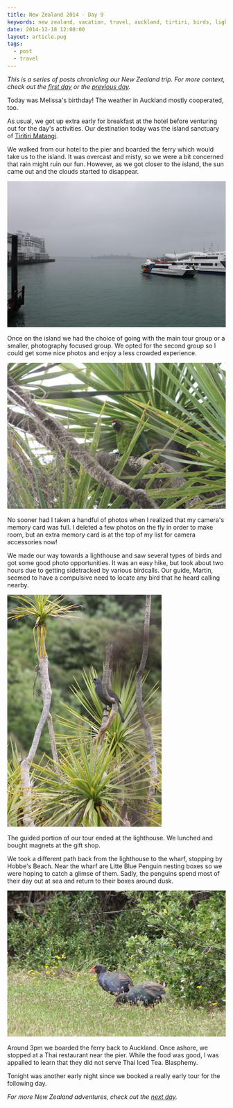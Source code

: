 ```yaml
---
title: New Zealand 2014 - Day 9
keywords: new zealand, vacation, travel, auckland, tirtiri, birds, lighthouse, birthday, ferry, thai
date: 2014-12-18 12:00:00
layout: article.pug
tags:
  - post
  - travel
---
```


_This is a series of posts chronicling our New Zealand trip. For more context, check out the [first day][first] or the [previous day][prev]._

Today was Melissa's birthday! The weather in Auckland mostly cooperated, too.

As usual, we got up extra early for breakfast at the hotel before venturing out for the day's activities. Our destination today was the island sanctuary of [Tiritiri Matangi][1].

We walked from our hotel to the pier and boarded the ferry which would take us to the island. It was overcast and misty, so we were a bit concerned that rain might ruin our fun. However, as we got closer to the island, the sun came out and the clouds started to disappear.

[![Looking at from Pier 4, Auckland][t1]][p1]

Once on the island we had the choice of going with the main tour group or a smaller, photography focused group. We opted for the second group so I could get some nice photos and enjoy a less crowded experience.

[![A bird on Tiritiri Matangi Island][t2]][p2]

No sooner had I taken a handful of photos when I realized that my camera's memory card was full. I deleted a few photos on the fly in order to make room, but an extra memory card is at the top of my list for camera accessories now!

We made our way towards a lighthouse and saw several types of birds and got some good photo opportunities. It was an easy hike, but took about two hours due to getting sidetracked by various birdcalls. Our guide, Martin, seemed to have a compulsive need to locate any bird that he heard calling nearby.

[![A bird on Tiritiri Matangi Island][t3]][p3]

The guided portion of our tour ended at the lighthouse. We lunched and bought magnets at the gift shop.

We took a different path back from the lighthouse to the wharf, stopping by Hobbe's Beach. Near the wharf are Litte Blue Penguin nesting boxes so we were hoping to catch a glimse of them. Sadly, the penguins spend most of their day out at sea and return to their boxes around dusk.

[![A bird on Tiritiri Matangi Island][t4]][p4]

Around 3pm we boarded the ferry back to Auckland. Once ashore, we stopped at a Thai restaurant near the pier. While the food was good, I was appalled to learn that they did not serve Thai Iced Tea. Blasphemy.

Tonight was another early night since we booked a really early tour for the following day.

_For more New Zealand adventures, check out the [next day][next]._

[first]: /blog/new-zealand-2014-day-1/
[prev]: /blog/new-zealand-2014-day-8/
[next]: /blog/new-zealand-2014-day-10/
[1]: http://en.wikipedia.org/wiki/Tiritiri_Matangi_Island
[p1]: /media/images/nz14/day9/wharf.jpg
[t1]: /media/images/nz14/day9/thumb-wharf.jpg
[p2]: /media/images/nz14/day9/bird-1.jpg
[t2]: /media/images/nz14/day9/thumb-bird-1.jpg
[p3]: /media/images/nz14/day9/bird-2.jpg
[t3]: /media/images/nz14/day9/thumb-bird-2.jpg
[p4]: /media/images/nz14/day9/bird-3.jpg
[t4]: /media/images/nz14/day9/thumb-bird-3.jpg
